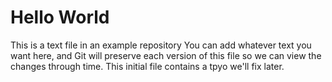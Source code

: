 # Hello World
This is a text file in an example repository
You can add whatever text you want here, and
Git will preserve each version of this file
so we can view the changes through time.
This initial file contains a tpyo we'll fix
later.
